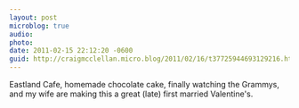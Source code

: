 ```yaml
---
layout: post
microblog: true
audio: 
photo: 
date: 2011-02-15 22:12:20 -0600
guid: http://craigmcclellan.micro.blog/2011/02/16/t37725944693129216.html
---
```

Eastland Cafe, homemade chocolate cake, finally watching the Grammys, and my wife are making this a great (late) first married Valentine's.
